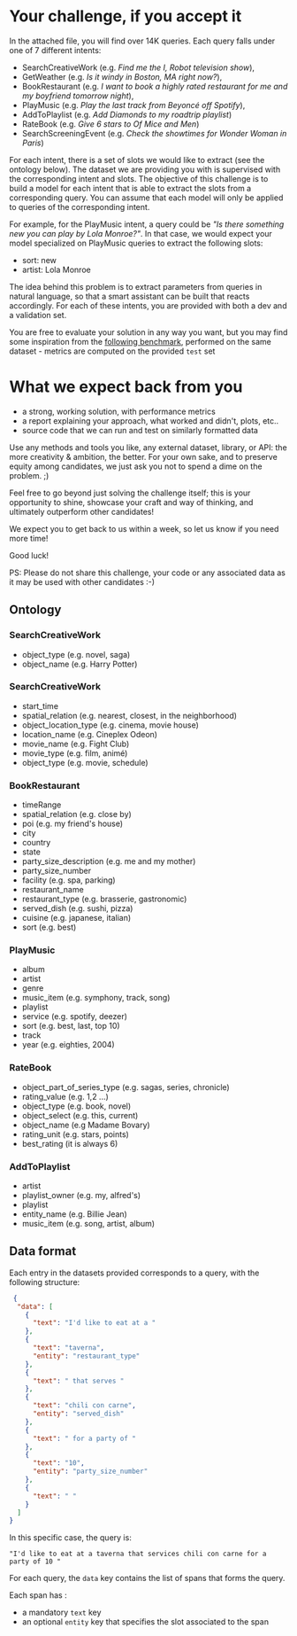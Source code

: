 # Your challenge, if you accept it

In the attached file, you will find over 14K queries. Each query falls under one of 7 different intents:

* SearchCreativeWork (e.g. *Find me the I, Robot television show*),
* GetWeather (e.g. *Is it windy in Boston, MA right now?*),
* BookRestaurant (e.g. *I want to book a highly rated restaurant for me and my boyfriend tomorrow night*),
* PlayMusic (e.g. *Play the last track from Beyoncé off Spotify*),
* AddToPlaylist (e.g. *Add Diamonds to my roadtrip playlist*)
* RateBook (e.g. *Give 6 stars to Of Mice and Men*)
* SearchScreeningEvent (e.g. *Check the showtimes for Wonder Woman in Paris*)

For each intent, there is a set of slots we would like to extract (see the ontology below). The dataset we are providing you with is supervised with the corresponding intent and slots. The objective of this challenge is to build a  model for each intent that is able to extract the slots from a corresponding query. You can assume that each model will only be applied to queries of the corresponding intent.
 
For example, for the PlayMusic intent, a query could be *"Is there something new you can play by Lola Monroe?"*. In that case, we would expect your model specialized on PlayMusic queries to extract the following slots:
 
- sort: new
- artist: Lola Monroe

The idea behind this problem is to extract parameters from queries in natural language, so that a smart assistant can be built that reacts accordingly. For each of these intents, you are provided  with both a dev and a validation set. 

You are free to evaluate your solution in any way you want, but you may find some inspiration from the [following benchmark](https://medium.com/@alicecoucke/benchmarking-natural-language-understanding-systems-google-facebook-microsoft-and-snips-2b8ddcf9fb19), performed on the same dataset - metrics are computed on the provided `test` set

# What we expect back from you

- a strong, working solution, with performance metrics
- a report explaining your approach, what worked and didn't, plots, etc..
- source code that we can run and test on similarly formatted data

Use any methods and tools you like, any external dataset, library, or API: the more creativity & ambition, the better. For your own sake, and to preserve equity among candidates, we just ask you not to spend a dime on the problem. ;)

Feel free to go beyond just solving the challenge itself; this is your opportunity to shine, showcase your craft and way of thinking, and ultimately outperform other candidates!

We expect you to get back to us within a week, so let us know if you need more time!

Good luck!

PS: Please do not share this challenge, your code or any associated data as it may be used with other candidates :-)

## Ontology

### SearchCreativeWork
- object_type (e.g. novel, saga)
- object_name	(e.g. Harry Potter)

### SearchCreativeWork
- start_time
- spatial_relation (e.g. nearest, closest, in the neighborhood)
- object_location_type (e.g. cinema, movie house)
- location_name (e.g. Cineplex Odeon)
- movie_name	(e.g. Fight Club)
- movie_type (e.g. film, animé)
- object_type (e.g. movie, schedule)

### BookRestaurant
- timeRange
- spatial_relation (e.g. close by)
- poi	(e.g. my friend's house)
- city
- country
- state
- party_size_description	(e.g. me and my mother)
- party_size_number
- facility (e.g. spa, parking)
- restaurant_name
- restaurant_type (e.g. brasserie, gastronomic)
- served_dish (e.g. sushi, pizza)
- cuisine (e.g. japanese, italian)
- sort (e.g. best)

### PlayMusic
- album
- artist
- genre
- music_item (e.g. symphony, track, song)
- playlist
- service (e.g. spotify, deezer)
- sort (e.g. best, last, top 10)
- track
- year (e.g. eighties, 2004)

### RateBook
- object_part_of_series_type	(e.g. sagas, series, chronicle)
- rating_value	(e.g. 1,2 ...)
- object_type (e.g. book, novel)
- object_select (e.g. this, current)
- object_name	(e.g Madame Bovary)
- rating_unit (e.g. stars, points)
- best_rating (it is always 6)

### AddToPlaylist
- artist
- playlist_owner (e.g. my, alfred's)
- playlist
- entity_name	(e.g. Billie Jean)
- music_item (e.g. song, artist, album)


## Data format

Each entry in the datasets provided corresponds to a query, with the following structure:
```json
 {
  "data": [
    {
      "text": "I'd like to eat at a "
    },
    {
      "text": "taverna",
      "entity": "restaurant_type"
    },
    {
      "text": " that serves "
    },
    {
      "text": "chili con carne",
      "entity": "served_dish"
    },
    {
      "text": " for a party of "
    },
    {
      "text": "10",
      "entity": "party_size_number"
    },
    {
      "text": " "
    }
  ]
}
```
In this specific case, the query is:
```
"I'd like to eat at a taverna that services chili con carne for a party of 10 "
```


For each query, the `data` key contains the list of spans that forms the query. 

Each span has :
* a mandatory `text` key
* an optional `entity` key that specifies the slot associated to the span
